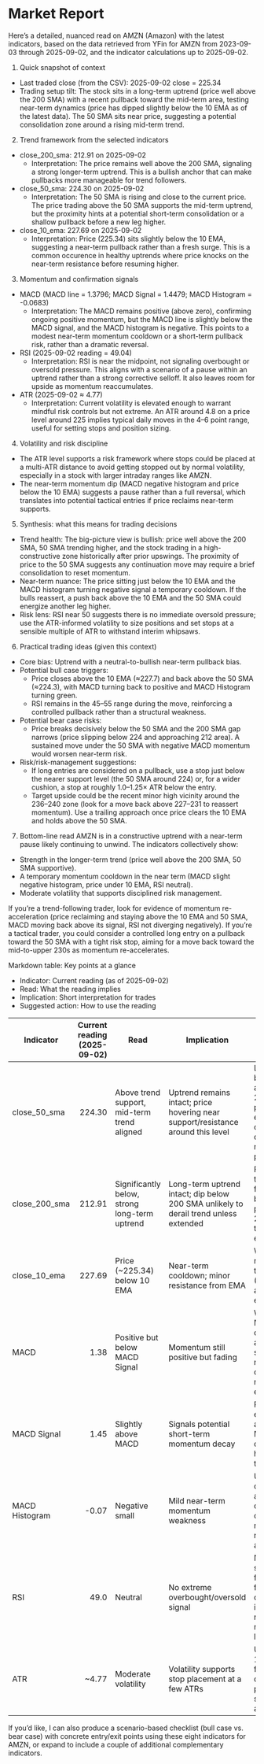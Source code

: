 # Market Report

Here’s a detailed, nuanced read on AMZN (Amazon) with the latest indicators, based on the data retrieved from YFin for AMZN from 2023-09-03 through 2025-09-02, and the indicator calculations up to 2025-09-02.

1) Quick snapshot of context
- Last traded close (from the CSV): 2025-09-02 close = 225.34
- Trading setup tilt: The stock sits in a long-term uptrend (price well above the 200 SMA) with a recent pullback toward the mid-term area, testing near-term dynamics (price has dipped slightly below the 10 EMA as of the latest data). The 50 SMA sits near price, suggesting a potential consolidation zone around a rising mid-term trend.

2) Trend framework from the selected indicators
- close_200_sma: 212.91 on 2025-09-02
  - Interpretation: The price remains well above the 200 SMA, signaling a strong longer-term uptrend. This is a bullish anchor that can make pullbacks more manageable for trend followers.
- close_50_sma: 224.30 on 2025-09-02
  - Interpretation: The 50 SMA is rising and close to the current price. The price trading above the 50 SMA supports the mid-term uptrend, but the proximity hints at a potential short-term consolidation or a shallow pullback before a new leg higher.
- close_10_ema: 227.69 on 2025-09-02
  - Interpretation: Price (225.34) sits slightly below the 10 EMA, suggesting a near-term pullback rather than a fresh surge. This is a common occurence in healthy uptrends where price knocks on the near-term resistance before resuming higher.

3) Momentum and confirmation signals
- MACD (MACD line = 1.3796; MACD Signal = 1.4479; MACD Histogram = -0.0683)
  - Interpretation: The MACD remains positive (above zero), confirming ongoing positive momentum, but the MACD line is slightly below the MACD signal, and the MACD histogram is negative. This points to a modest near-term momentum cooldown or a short-term pullback risk, rather than a dramatic reversal.
- RSI (2025-09-02 reading = 49.04)
  - Interpretation: RSI is near the midpoint, not signaling overbought or oversold pressure. This aligns with a scenario of a pause within an uptrend rather than a strong corrective selloff. It also leaves room for upside as momentum reaccumulates.
- ATR (2025-09-02 ≈ 4.77)
  - Interpretation: Current volatility is elevated enough to warrant mindful risk controls but not extreme. An ATR around 4.8 on a price level around 225 implies typical daily moves in the 4–6 point range, useful for setting stops and position sizing.

4) Volatility and risk discipline
- The ATR level supports a risk framework where stops could be placed at a multi-ATR distance to avoid getting stopped out by normal volatility, especially in a stock with larger intraday ranges like AMZN.
- The near-term momentum dip (MACD negative histogram and price below the 10 EMA) suggests a pause rather than a full reversal, which translates into potential tactical entries if price reclaims near-term supports.

5) Synthesis: what this means for trading decisions
- Trend health: The big-picture view is bullish: price well above the 200 SMA, 50 SMA trending higher, and the stock trading in a high-constructive zone historically after prior upswings. The proximity of price to the 50 SMA suggests any continuation move may require a brief consolidation to reset momentum.
- Near-term nuance: The price sitting just below the 10 EMA and the MACD histogram turning negative signal a temporary cooldown. If the bulls reassert, a push back above the 10 EMA and the 50 SMA could energize another leg higher.
- Risk lens: RSI near 50 suggests there is no immediate oversold pressure; use the ATR-informed volatility to size positions and set stops at a sensible multiple of ATR to withstand interim whipsaws.

6) Practical trading ideas (given this context)
- Core bias: Uptrend with a neutral-to-bullish near-term pullback bias.
- Potential bull case triggers:
  - Price closes above the 10 EMA (≈227.7) and back above the 50 SMA (≈224.3), with MACD turning back to positive and MACD Histogram turning green.
  - RSI remains in the 45–55 range during the move, reinforcing a controlled pullback rather than a structural weakness.
- Potential bear case risks:
  - Price breaks decisively below the 50 SMA and the 200 SMA gap narrows (price slipping below 224 and approaching 212 area). A sustained move under the 50 SMA with negative MACD momentum would worsen near-term risk.
- Risk/risk-management suggestions:
  - If long entries are considered on a pullback, use a stop just below the nearer support level (the 50 SMA around 224) or, for a wider cushion, a stop at roughly 1.0–1.25× ATR below the entry.
  - Target upside could be the recent minor high vicinity around the 236–240 zone (look for a move back above 227–231 to reassert momentum). Use a trailing approach once price clears the 10 EMA and holds above the 50 SMA.

7) Bottom-line read
AMZN is in a constructive uptrend with a near-term pause likely continuing to unwind. The indicators collectively show:
- Strength in the longer-term trend (price well above the 200 SMA, 50 SMA supportive).
- A temporary momentum cooldown in the near term (MACD slight negative histogram, price under 10 EMA, RSI neutral).
- Moderate volatility that supports disciplined risk management.

If you’re a trend-following trader, look for evidence of momentum re-acceleration (price reclaiming and staying above the 10 EMA and 50 SMA, MACD moving back above its signal, RSI not diverging negatively). If you’re a tactical trader, you could consider a controlled long entry on a pullback toward the 50 SMA with a tight risk stop, aiming for a move back toward the mid-to-upper 230s as momentum re-accelerates.

Markdown table: Key points at a glance
- Indicator: Current reading (as of 2025-09-02)
- Read: What the reading implies
- Implication: Short interpretation for trades
- Suggested action: How to use the reading

| Indicator | Current reading (2025-09-02) | Read | Implication | Suggested action |
|---|---:|---|---|---|
| close_50_sma | 224.30 | Above trend support, mid-term trend aligned | Uptrend remains intact; price hovering near support/resistance around this level | Look for a bounce above 224–225; potential entry on confirmation of momentum pickup |
| close_200_sma | 212.91 | Significantly below, strong long-term uptrend | Long-term uptrend intact; dip below 200 SMA unlikely to derail trend unless extended | Favor trend-following bias; use pullbacks to 212–224 as tactical entries |
| close_10_ema | 227.69 | Price (~225.34) below 10 EMA | Near-term cooldown; minor resistance from EMA | Wait for a reclaim of the 10 EMA (≈227.7) for a stronger entry setup |
| MACD | 1.38 | Positive but below MACD Signal | Momentum still positive but fading | Watch for MACD line crossing above the signal; if not, be cautious on new long entries |
| MACD Signal | 1.45 | Slightly above MACD | Signals potential short-term momentum decay | Prefer entries after a positive MACD cross or when histogram turns green |
| MACD Histogram | -0.07 | Negative small | Mild near-term momentum weakness | Use as a caution flag; await confirmation of momentum re-acceleration |
| RSI | 49.0 | Neutral | No extreme overbought/oversold signal | Neutral stance; favorable for a continuation if price reclaims near-term levels |
| ATR | ~4.77 | Moderate volatility | Volatility supports stop placement at a few ATRs | Use 1.0–1.25× ATR for stop distance; position sizing accordingly |

If you’d like, I can also produce a scenario-based checklist (bull case vs. bear case) with concrete entry/exit points using these eight indicators for AMZN, or expand to include a couple of additional complementary indicators.
